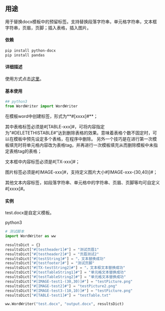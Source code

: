 ## 用途
用于替换docx模板中的预留标签。支持替换段落字符串，单元格字符串，文本框字符串，页眉，页脚；插入表格，插入图片。



#### 依赖

```bash
pip install python-docx
pip install pandas
```

#### 详细描述
使用方式点击[这里](https://pzweuj.github.io/2021/06/07/WordWriter.html)。

#### 基本使用

```python
## python3
from WordWriter import WordWriter
```

在模板word中创建标签，形式为**#[xxxx]#**；

其中表格标签必须是#[TABLE-xxx]#，可将内容指定为"#DELETETHISTABLE#"达到删除表格的效果。意味着表格个数不固定时，可以在模板中预先设定多个表格，在程序中删除。
另外一个技巧是在进行第一次模板填充时将单元格内容改为表格tag，并再进行一次模板填充从而删除模板中未指定表格tag的表格；

文本框中内容标签必须是#[TX-xxx]#；

图片标签必须是#[IMAGE-xxx]#，支持定义图片大小#[IMAGE-xxx-(30,40)]#；

其他文本内容标签，如段落字符串、单元格中的字符串、页眉、页脚等均可自定义#[xxxx]#。



#### 实例

test.docx是自定义模板。


python3

```python
# 测试脚本
import WordWriter as ww

resultsDict = {}
resultsDict["#[testheader1]#"] = "测试页眉1"
resultsDict["#[testheader2]#"] = "页眉测试2"
resultsDict["#[testString]#"] = "，文本替换成功"
resultsDict["#[testfooter]#"] = "测试页脚"
resultsDict["#[TX-testString2]#"] = "，文本框文本替换成功"
resultsDict["#[testTableString1]#"] = "单元格文本替换成功"
resultsDict["#[testTableString2]#"] = "单元格文本替换成功"
resultsDict["#[IMAGE-test1-(30,30)]#"] = "testPicture.png"
resultsDict["#[IMAGE-test2]#"] = "testPicture2.png"
resultsDict["#[IMAGE-test3-(10,10)]#"] = "testPicture.png"
resultsDict["#[TABLE-test1]#"] = "testTable.txt"

ww.WordWriter("test.docx", "output.docx", resultsDict)
```
